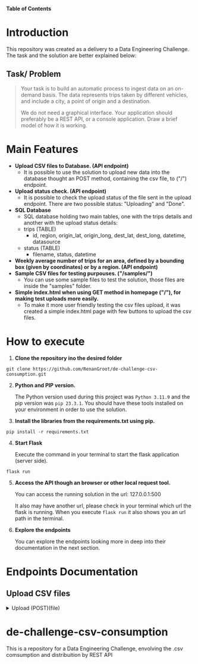 **Table of Contents**

# Introduction
This repository was created as a delivery to a Data Engineering Challenge. The task and the solution are better explained below:
## Task/ Problem
> Your task is to build an automatic process to ingest data on an on-demand basis. The data represents trips taken by different vehicles, and include a city, a point of origin and a destination.
> 
> We do not need a graphical interface. Your application should preferably be a REST API, or a
console application.
Draw a brief model of how it is working.

# Main Features
- **Upload CSV files to Database. (API endpoint)**
    - It is possible to use the solution to upload new data into the database thought an POST method, containing the csv file, to ("/") endpoint.
- **Upload status check. (API endpoint)**
    - It is possible to check the upload status of the file sent in the upload endpoint. There are two possible status: "Uploading" and "Done".
- **SQL Database**
    - SQL database holding two main tables, one with the trips details and another with the upload status details:
     - trips (TABLE) 
         - id, region, origin_lat, origin_long, dest_lat, dest_long, datetime, datasource
     - status (TABLE)
         - filename, status, datetime
- **Weekly average number of trips for an area, defined by a bounding box (given by coordinates) or by a region. (API endpoint)**
- **Sample CSV files for testing purpouses. ("/samples/")**
    - You can use some sample files to test the solution, those files are inside the "samples" folder.
- **Simple index.html when using GET method in homepage ("/"), for making test uploads more easily.**
    - To make it more user friendly testing the csv files upload, it was created a simple index.html page with few buttons to upload the csv files.

# How to execute
1. **Clone the repository ino the desired folder**
```
git clone https://github.com/RenanGroot/de-challenge-csv-consumption.git
```

2. **Python and PIP version.**

   The Python version used during this project was `Python 3.11.9` and the pip version was `pip 23.3.1`. You should have these tools installed on your environment in order to use the solution.
   
3. **Install the libraries from the requirements.txt using pip.**
```
pip install -r requirements.txt
```
4. **Start Flask**
   
   Execute the command in your terminal to start the flask application (server side).
```
flask run
```
5. **Access the API though an browser or other local request tool.**

   You can access the running solution in the url: 127.0.0.1:500
   
   It also may have another url, please check in your terminal which url the flask is running. When you execute `flask run` it also shows you an url path in the terminal.

6. **Explore the endpoints**

   You can explore the endpoints looking more in deep into their documentation in the next section.
   
# Endpoints Documentation

## Upload CSV files
<details>
  <summary> Upload (POST)(file) </summary>
  <br>
 
  | Method | Feature | URL |
  |---|---|---|
  | `POST` | Upload a csv file to database | `127.0.0.1:5000/`

  Attached to your request, you should send a file ´.csv´. If you face some issues trying to reach the endpoint directly though a request, you also can access thought GET method the same endpoint using a browser. This last option is going to allow you to use a simple UI to send the csv file.

</details>

# de-challenge-csv-consumption
 This is a repository for a Data Engineering Challenge, envolving the .csv comsumption and distribuition by REST API
